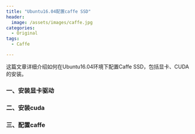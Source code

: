 ```yaml
---
title: "Ubuntu16.04配置caffe SSD"
header:
  image: /assets/images/caffe.jpg
categories:
  - Original
tags:
  - Caffe

---
```


这篇文章详细介绍如何在Ubuntu16.04环境下配置Caffe SSD，包括显卡、CUDA的安装。

### 一、安装显卡驱动
### 二、安装cuda
### 三、配置caffe

